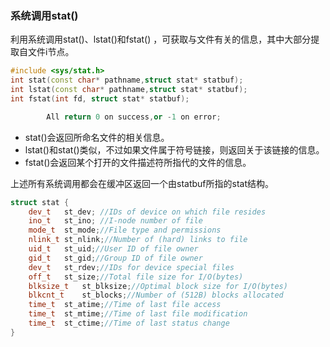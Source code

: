 ### 系统调用stat()

利用系统调用stat()、lstat()和fstat() ，可获取与文件有关的信息，其中大部分提取自文件i节点。

```c++
#include <sys/stat.h>
int stat(const char* pathname,struct stat* statbuf);
int lstat(const char* pathname,struct stat* statbuf);
int fstat(int fd, struct stat* statbuf);

		All return 0 on success,or -1 on error;
```

* stat()会返回所命名文件的相关信息。
* lstat()和stat()类似，不过如果文件属于符号链接，则返回关于该链接的信息。
* fstat()会返回某个打开的文件描述符所指代的文件的信息。

上述所有系统调用都会在缓冲区返回一个由statbuf所指的stat结构。

```c++
struct stat {
	dev_t	st_dev; //IDs of device on which file resides
  	ino_t	st_ino; //I-node number of file
  	mode_t	st_mode;//File type and permissions
  	nlink_t	st_nlink;//Number of (hard) links to file
  	uid_t	st_uid;//User ID of file owner
  	gid_t	st_gid;//Group ID of file owner
  	dev_t	st_rdev;//IDs for device special files
  	off_t	st_size;//Total file size for I/O(bytes)
  	blksize_t	st_blksize;//Optimal block size for I/O(bytes)
  	blkcnt_t	st_blocks;//Number of (512B) blocks allocated
  	time_t	st_atime;//Time of last file access
  	time_t	st_mtime;//Time of last file modification
  	time_t	st_ctime;//Time of last status change
}
```

